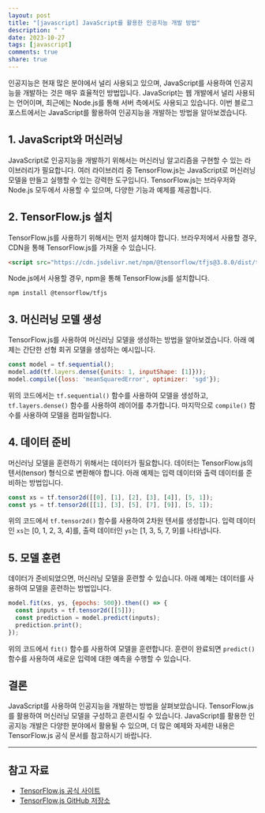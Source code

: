 ```yaml
---
layout: post
title: "[javascript] JavaScript를 활용한 인공지능 개발 방법"
description: " "
date: 2023-10-27
tags: [javascript]
comments: true
share: true
---
```


인공지능은 현재 많은 분야에서 널리 사용되고 있으며, JavaScript를 사용하여 인공지능을 개발하는 것은 매우 효율적인 방법입니다. JavaScript는 웹 개발에서 널리 사용되는 언어이며, 최근에는 Node.js를 통해 서버 측에서도 사용되고 있습니다. 이번 블로그 포스트에서는 JavaScript를 활용하여 인공지능을 개발하는 방법을 알아보겠습니다.

## 1. JavaScript와 머신러닝

JavaScript로 인공지능을 개발하기 위해서는 머신러닝 알고리즘을 구현할 수 있는 라이브러리가 필요합니다. 여러 라이브러리 중 TensorFlow.js는 JavaScript로 머신러닝 모델을 만들고 실행할 수 있는 강력한 도구입니다. TensorFlow.js는 브라우저와 Node.js 모두에서 사용할 수 있으며, 다양한 기능과 예제를 제공합니다.

## 2. TensorFlow.js 설치

TensorFlow.js를 사용하기 위해서는 먼저 설치해야 합니다. 브라우저에서 사용할 경우, CDN을 통해 TensorFlow.js를 가져올 수 있습니다.

```html
<script src="https://cdn.jsdelivr.net/npm/@tensorflow/tfjs@3.8.0/dist/tf.js"></script>
```

Node.js에서 사용할 경우, npm을 통해 TensorFlow.js를 설치합니다.

```shell
npm install @tensorflow/tfjs
```

## 3. 머신러닝 모델 생성

TensorFlow.js를 사용하여 머신러닝 모델을 생성하는 방법을 알아보겠습니다. 아래 예제는 간단한 선형 회귀 모델을 생성하는 예시입니다.

```javascript
const model = tf.sequential();
model.add(tf.layers.dense({units: 1, inputShape: [1]}));
model.compile({loss: 'meanSquaredError', optimizer: 'sgd'});
```

위의 코드에서는 `tf.sequential()` 함수를 사용하여 모델을 생성하고, `tf.layers.dense()` 함수를 사용하여 레이어를 추가합니다. 마지막으로 `compile()` 함수를 사용하여 모델을 컴파일합니다.

## 4. 데이터 준비

머신러닝 모델을 훈련하기 위해서는 데이터가 필요합니다. 데이터는 TensorFlow.js의 텐서(tensor) 형식으로 변환해야 합니다. 아래 예제는 입력 데이터와 출력 데이터를 준비하는 방법입니다.

```javascript
const xs = tf.tensor2d([[0], [1], [2], [3], [4]], [5, 1]);
const ys = tf.tensor2d([[1], [3], [5], [7], [9]], [5, 1]);
```

위의 코드에서 `tf.tensor2d()` 함수를 사용하여 2차원 텐서를 생성합니다. 입력 데이터인 `xs`는 [0, 1, 2, 3, 4]를, 출력 데이터인 `ys`는 [1, 3, 5, 7, 9]를 나타냅니다.

## 5. 모델 훈련

데이터가 준비되었으면, 머신러닝 모델을 훈련할 수 있습니다. 아래 예제는 데이터를 사용하여 모델을 훈련하는 방법입니다.

```javascript
model.fit(xs, ys, {epochs: 500}).then(() => {
  const inputs = tf.tensor2d([[5]]);
  const prediction = model.predict(inputs);
  prediction.print();
});
```

위의 코드에서 `fit()` 함수를 사용하여 모델을 훈련합니다. 훈련이 완료되면 `predict()` 함수를 사용하여 새로운 입력에 대한 예측을 수행할 수 있습니다.

## 결론

JavaScript를 사용하여 인공지능을 개발하는 방법을 살펴보았습니다. TensorFlow.js를 활용하여 머신러닝 모델을 구성하고 훈련시킬 수 있습니다. JavaScript를 활용한 인공지능 개발은 다양한 분야에서 활용될 수 있으며, 더 많은 예제와 자세한 내용은 TensorFlow.js 공식 문서를 참고하시기 바랍니다.

---

## 참고 자료

- [TensorFlow.js 공식 사이트](https://www.tensorflow.org/js)
- [TensorFlow.js GitHub 저장소](https://github.com/tensorflow/tfjs)